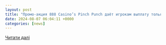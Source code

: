 ```yaml
---
layout: post
title: "Промо-акция 888 Casino’s Pinch Punch даёт игрокам выплату только за вход на сайт"
date: 2024-08-07 06:04:11 +0000
categories: [news]
---
```


[Читати далі](https://kremenchug.ua/news/consumer/games/69258-promo-akcija-888-casinos-pinch-punch-daet-igrokam-vyplatu-tolko-za-vhod-na-sajt.html)
